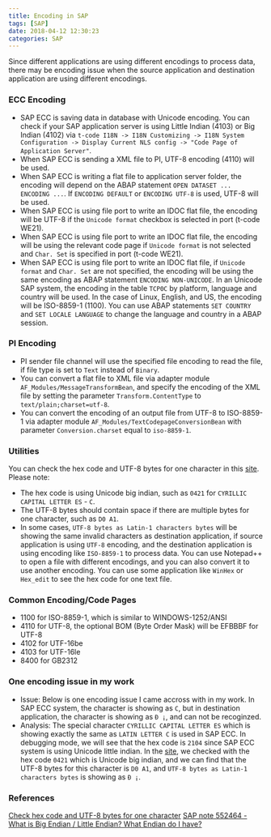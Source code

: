 ```yaml
---
title: Encoding in SAP
tags: [SAP]
date: 2018-04-12 12:30:23
categories: SAP
---
```

Since different applications are using different encodings to process data, there may be encoding issue when the source application and destination application are using different encodings.

### ECC Encoding
- SAP ECC is saving data in database with Unicode encoding. You can check if your SAP application server is using Little Indian (4103) or Big Indian (4102) via `t-code I18N -> I18N Customizing -> I18N System Configuration -> Display Current NLS config -> "Code Page of Application Server"`. 
- When SAP ECC is sending a XML file to PI, UTF-8 encoding (4110) will be used.
- When SAP ECC is writing a flat file to application server folder, the encoding will depend on the ABAP statement `OPEN DATASET ... ENCODING ...`. If `ENCODING DEFAULT` or `ENCODING UTF-8` is used, UTF-8 will be used.
- When SAP ECC is using file port to write an IDOC flat file, the encoding will be UTF-8 if the `Unicode format` checkbox is selected in port (t-code WE21).
- When SAP ECC is using file port to write an IDOC flat file, the encoding will be using the relevant code page if `Unicode format` is not selected and `Char. Set` is specified in port (t-code WE21).
- When SAP ECC is using file port to write an IDOC flat file, if `Unicode format` and `Char. Set` are not specified, the encoding will be using the same encoding as ABAP statement `ENCODING NON-UNICODE`. In an Unicode SAP system, the encoding in the table `TCP0C` by platform, language and country will be used. In the case of Linux, English, and US, the encoding will be ISO-8859-1 (1100). You can use ABAP statements `SET COUNTRY` and `SET LOCALE LANGUAGE` to change the language and country in a ABAP session.

### PI Encoding
- PI sender file channel will use the specified file encoding to read the file, if file type is set to `Text` instead of `Binary`. 
- You can convert a flat file to XML file via adapter module `AF_Modules/MessageTransformBean`, and specify the encoding of the XML file by setting the parameter `Transform.ContentType` to `text/plain;charset=utf-8`.
- You can convert the encoding of an output file from UTF-8 to ISO-8859-1 via adapter module `AF_Modules/TextCodepageConversionBean` with parameter `Conversion.charset` equal to `iso-8859-1`.

### Utilities
You can check the hex code and UTF-8 bytes for one character in this [site](http://www.ltg.ed.ac.uk/~richard/utf-8.cgi?input=0421&mode=hex). Please note:
- The hex code is using Unicode big indian, such as `0421` for `CYRILLIC CAPITAL LETTER ES` - `C`.
- The UTF-8 bytes should contain space if there are multiple bytes for one character, such as `D0 A1`.
- In some cases, `UTF-8 bytes as Latin-1 characters bytes` will be showing the same invalid characters as destination application, if source application is using `UTF-8` encoding, and the destination application is using encoding like `ISO-8859-1` to process data.
You can use Notepad++ to open a file with different encodings, and you can also convert it to use another encoding.
You can use some application like `WinHex` or `Hex_edit` to see the hex code for one text file.

### Common Encoding/Code Pages
- 1100 for ISO-8859-1, which is similar to WINDOWS-1252/ANSI
- 4110 for UTF-8, the optional BOM (Byte Order Mask) will be EFBBBF for UTF-8
- 4102 for UTF-16be
- 4103 for UTF-16le
- 8400 for GB2312

### One encoding issue in my work
- Issue: Below is one encoding issue I came accross with in my work. In SAP ECC system, the character is showing as `C`, but in destination application, the character is showing as `Ð ¡`, and can not be recoginzed.
- Analysis: The special character `CYRILLIC CAPITAL LETTER ES` which is showing exactly the same as `LATIN LETTER C` is used in SAP ECC. In debugging mode, we will see that the hex code is `2104` since SAP ECC system is using Unicode little indian. In the [site](http://www.ltg.ed.ac.uk/~richard/utf-8.cgi?input=0421&mode=hex), we checked with the hex code `0421` which is Unicode big indian, and we can find that the UTF-8 bytes for this character is `D0 A1`, and `UTF-8 bytes as Latin-1 characters bytes` is showing as `Ð ¡`.

### References
[Check hex code and UTF-8 bytes for one character](http://www.ltg.ed.ac.uk/~richard/utf-8.cgi?input=0421&mode=hex)
[SAP note 552464 - What is Big Endian / Little Endian? What Endian do I have?](https://launchpad.support.sap.com/#/notes/552464)